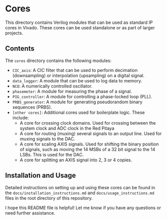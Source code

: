 # Cores

This directory contains Verilog modules that can be used as standard IP cores in Vivado. These cores can be used standalone or as part of larger projects.

## Contents

The `cores` directory contains the following modules:

- `CIC_axis`: A CIC filter that can be used to perform decimation (downsampling) or interpolation (upsampling) on a digital signal.
- `data_logger`: A module that can be used to log data to memory.
- `NCO`: A numerically controlled oscillator.
- `phasemeter`: A module for measuring the phase of a signal.
- `PIG_controller`: A module for controlling a phase-locked loop (PLL).
- `PRBS_generator`: A module for generating pseudorandom binary sequences (PRBS).
- `[other cores]`: Additional cores used for boilerplate logic. These include:
	- A core for crossing clock domains. Used for crossing between the system clock and ADC clock in the Red Pitaya
	- A core for routing (muxing) several signals to an output line. Used for muxing signals to the DAC.
	- A core for scaling AXIS signals. Used for shifting the binary position of signals, such as moving the 14 MSBs of a 32 bit signal to the 14 LSBs. This is used for the DAC.
	- A core for splitting an AXIS signal into 2, 3 or 4 copies.

## Installation and Usage

Detailed instructions on setting up and using these cores can be found in the `docs/installation_instructions.md` and `docs/usage_instructions.md` files in the root directory of this repository.

I hope this README file is helpful! Let me know if you have any questions or need further assistance.
